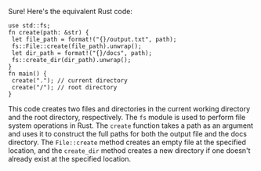 Sure! Here's the equivalent Rust code:
```
use std::fs;
fn create(path: &str) {
 let file_path = format!("{}/output.txt", path);
 fs::File::create(file_path).unwrap();
 let dir_path = format!("{}/docs", path);
 fs::create_dir(dir_path).unwrap();
}
fn main() {
 create("."); // current directory
 create("/"); // root directory
}
```
This code creates two files and directories in the current working directory and the root directory, respectively. The `fs` module is used to perform file system operations in Rust. The `create` function takes a path as an argument and uses it to construct the full paths for both the output file and the docs directory. The `File::create` method creates an empty file at the specified location, and the `create_dir` method creates a new directory if one doesn't already exist at the specified location.


